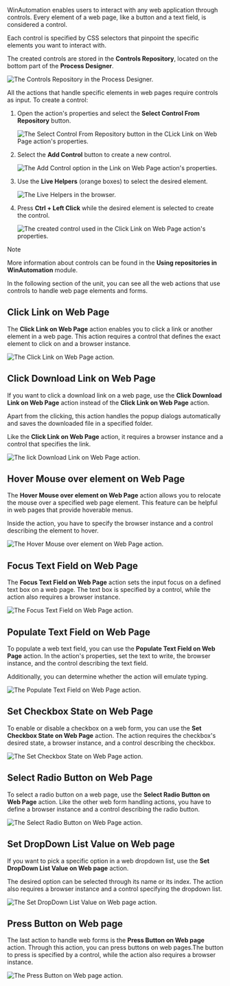 WinAutomation enables users to interact with any web application through controls. Every element of a web page, like a button and a text field, is considered a control.

Each control is specified by CSS selectors that pinpoint the specific elements you want to interact with. 

The created controls are stored in the **Controls Repository**, located on the bottom part of the **Process Designer**. 

![The Controls Repository in the Process Designer.](..\media\process-designer-controls-repository.png)

All the actions that handle specific elements in web pages require controls as input. To create a control:

1.  Open the action's properties and select the **Select Control From Repository** button. 

    ![The Select Control From Repository button in the CLick Link on Web Page action's properties.](..\media\click-link-on-web-page-action-select-control.png)

1.  Select the **Add Control** button to create a new control. 


    ![The Add Control option in the Link on Web Page action's properties.](..\media\click-link-on-web-page-action-add-control.png)

1.  Use the **Live Helpers** (orange boxes) to select the desired element.

    ![The Live Helpers in the browser.](..\media\live-helpers.png)

1.  Press **Ctrl + Left Click** while the desired element is selected to create the control. 

    ![The created control used in the Click Link on Web Page action's properties.](..\media\created-control.png)

>[!NOTE]
>More information about controls can be found in the **Using repositories in WinAutomation** module.

In the following section of the unit, you can see all the web actions that use controls to handle web page elements and forms. 

## Click Link on Web Page

The **Click Link on Web Page** action enables you to click a link or another element in a web page. This action requires a control that defines the exact element to click on and a browser instance.

![The Click Link on Web Page action.](..\media\click-link-on-web-page-action.png)

## Click Download Link on Web Page

If you want to click a download link on a web page, use the **Click Download Link on Web Page** action instead of the **Click Link on Web Page** action.

Apart from the clicking, this action handles the popup dialogs automatically and saves the downloaded file in a specified folder.

Like the **Click Link on Web Page** action, it requires a browser instance and a control that specifies the link.

![The lick Download Link on Web Page action.](..\media\click-download-link-on-web-page-action.png)

## Hover Mouse over element on Web Page

The **Hover Mouse over element on Web Page** action allows you to relocate the mouse over a specified web page element. This feature can be helpful in web pages that provide hoverable menus. 

Inside the action, you have to specify the browser instance and a control describing the element to hover. 

![The Hover Mouse over element on Web Page action.](..\media\hover-mouse-over-element-on-web-page.png)

## Focus Text Field on Web Page

The **Focus Text Field on Web Page** action sets the input focus on a defined text box on a web page. The text box is specified by a control, while the action also requires a browser instance. 

![The Focus Text Field on Web Page action.](..\media\focus-text-field-on-webpage.png)

## Populate Text Field on Web Page

To populate a web text field, you can use the **Populate Text Field on Web Page** action. In the action's properties, set the text to write, the browser instance, and the control describing the text field. 

Additionally, you can determine whether the action will emulate typing.

![The Populate Text Field on Web Page action.](..\media\populate-text-field-on-web-page.png)

## Set Checkbox State on Web Page

To enable or disable a checkbox on a web form, you can use the **Set Checkbox State on Web Page** action. The action requires the checkbox's desired state, a browser instance, and a control describing the checkbox.

![The Set Checkbox State on Web Page action.](..\media\set-checkbox-state-on-web-page.png)

## Select Radio Button on Web Page

To select a radio button on a web page, use the **Select Radio Button on Web Page** action. Like the other web form handling actions, you have to define a browser instance and a control describing the radio button.

![The Select Radio Button on Web Page action.](..\media\select-radio-button-on-web-page.png)

## Set DropDown List Value on Web page

If you want to pick a specific option in a web dropdown list, use the **Set DropDown List Value on Web page** action. 

The desired option can be selected through its name or its index. The action also requires a browser instance and a control specifying the dropdown list.

![The Set DropDown List Value on Web page action.](..\media\set-dropDown-list-value-on-web-page.png)

## Press Button on Web page

The last action to handle web forms is the **Press Button on Web page** action. Through this action, you can press buttons on web pages.The button to press is specified by a control, while the action also requires a browser instance. 

![The Press Button on Web page action.](..\media\press-button-on-web-page.png)